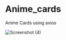 # Anime_cards
Anime Cards using axios

![Screenshot (4)](https://user-images.githubusercontent.com/77275866/225235657-cabb03fe-553c-4898-8194-0c8d8510e32b.png)
